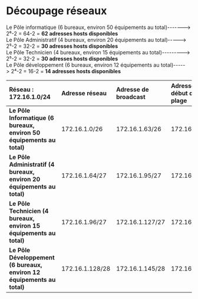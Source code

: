 # Découpage réseaux
Le Pôle informatique (6 bureaux, environ 50 équipements au total)-------> 2⁶-2 = 64-2 = **62 adresses hosts disponibles**    
Le Pôle Administratif (4 bureaux, environ 20 équipements au total)-----> 2⁵-2 = 32-2 = **30 adresses hosts disponibles**          
Le Pôle Technicien (4 bureaux, environ 15 équipements au total)---------> 2⁵-2 = 32-2 = **30 adresses hosts disponibles**   
Le Pôle développement (6 bureaux, environ 12 équipements au total)-----> 2⁴-2 = 16-2 = **14 adresses hosts disponibles**           
          

|Réseau : 172.16.1.0/24|Adresse réseau|Adresse de broadcast|Adresse de début de plage|Adresse de fin de plage|
|:---|:----|:---|:---|:----|
|**Le Pôle Informatique (6 bureaux, environ 50 équipements au total)**    | 172.16.1.0/26   | 172.16.1.63/26 | 172.16.1.1    | 172.16.1.62   |
| **Le Pôle Administratif (4 bureaux, environ 20 équipements au total)**    | 172.16.1.64/27 | 172.16.1.95/27 | 172.16.1.65    | 172.16.1.94 |
| **Le Pôle Technicien (4 bureaux, environ 15 équipements au total)**    | 172.16.1.96/27 | 172.16.1.127/27 | 172.16.1.97   | 172.16.1.126 |
| **Le Pôle Développement (6 bureaux, environ 12 équipements au total)**    | 172.16.1.128/28 | 172.16.1.145/28 | 172.16.1.129    | 172.16.1.144 |
